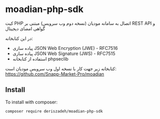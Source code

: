 # moadian-php-sdk
کیت PHP اتصال به سامانه مودیان (نسخه دوم وب سرویس) مبتنی بر REST API و گواهی امضای دیجیتال

در این کتابخانه:
- پیاده سازی JSON Web Encryption (JWE) - RFC7516
- پیاده سازی  JSON Web Signature (JWS) - RFC7515
- استفاده از کتابخانه phpseclib

کتابخانه زیر جهت کار با نسخه اول وب سرویس مودیان است:
https://github.com/Snapp-Market-Pro/moadian




Install
-------

To install with composer:

```sh
composer require deriszadeh/moadian-php-sdk
```
